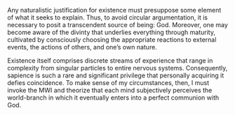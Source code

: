Any naturalistic justification for existence must presuppose some element of what it seeks to explain. Thus, to avoid circular argumentation, it is necessary to posit a transcendent source of being: God. Moreover, one may become aware of the divinty that underlies everything through maturity, cultivated by consciously choosing the appropriate reactions to external events, the actions of others, and one’s own nature. 


Existence itself comprises discrete streams of experience that range in complexity from singular particles to entire nervous systems. Consequently, sapience is such a rare and significant privilege that personally acquiring it defies coincidence. To make sense of my circumstances, then, I must invoke the MWI and theorize that each mind subjectively perceives the world-branch in which it eventually enters into a perfect communion with God.
